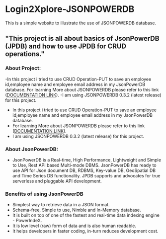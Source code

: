 # Login2Xplore-JSONPOWERDB
This is a simple website to illustrate the use of JSONPOWERDB  database.
## "This project is all about basics of JsonPowerDB (JPDB) and how to use JPDB for CRUD operations."

### About Project:

-In this project i tried to use CRUD Operation-PUT to save an employee id,employee name and employee email address in my JsonPowerDB database..For learning More about JSONPOWERDB  please refer to this link ([DOCUMENTATION LINK](http://login2explore.com/jpdb/docs.html)).
-I am using JSONPOWERDB 0.3.2 (latest release) for this project.
- In this project i tried to use CRUD Operation-PUT to save an employee id,employee name and employee email address in my JsonPowerDB database.
- For learning More about JSONPOWERDB  please refer to this link ([DOCUMENTATION LINK](http://login2explore.com/jpdb/docs.html)).
- I am using JSONPOWERDB 0.3.2 (latest release) for this project.
### About JsonPowerDB:

- JsonPowerDB is a Real-time, High Performance, Lightweight and Simple to Use, Rest API based Multi-mode DBMS. JsonPowerDB has ready to use API for Json document DB, RDBMS, Key-value DB, GeoSpatial DB and Time Series DB functionality. JPDB supports and advocates for true serverless and pluggable API development.
### Benefits of using JsonPowerDB
- Simplest way to retrieve data in a JSON format.
- Schema-free, Simple to use, Nimble and In-Memory database.
- It is built on top of one of the fastest and real-time data indexing engine - PowerIndeX.
- It is low level (raw) form of data and is also human readable.
- It helps developers in faster coding, in-turn reduces development cost.
